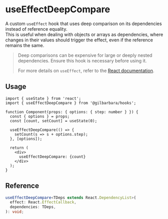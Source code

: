 # useEffectDeepCompare

A custom `useEffect` hook that uses deep comparison on its dependencies instead of reference equality.  
This is useful when dealing with objects or arrays as dependencies, where changes in their values should trigger the effect, even if the reference remains the same.

> Deep comparisons can be expensive for large or deeply nested dependencies. Ensure this hook is necessary before using it.
> 
> For more details on `useEffect`, refer to the [React documentation](https://react.dev/reference/react/useEffect).

## Usage

```tsx
import { useState } from 'react';
import { useEffectDeepCompare } from '@gilbarbara/hooks';

function Component(props: { options: { step: number } }) {
  const { options } = props;
  const [count, setCount] = useState(0);

  useEffectDeepCompare(() => {
    setCount(s => s + options.step);
  }, [options]);

  return (
    <div>
      useEffectDeepCompare: {count}
    </div>
  );
}
```

## Reference

```typescript
useEffectDeepCompare<TDeps extends React.DependencyList>(
  effect: React.EffectCallback,
  dependencies: TDeps,
): void;
```
